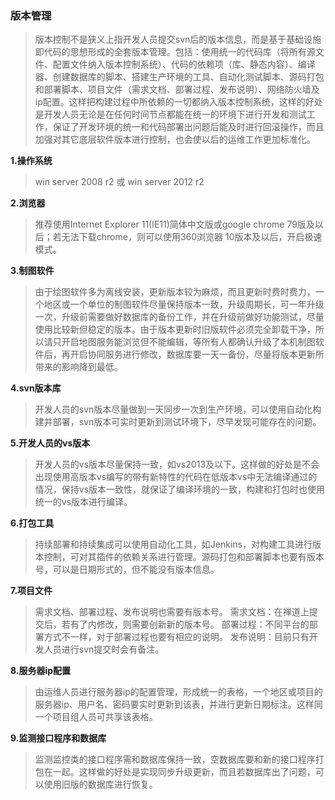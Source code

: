 ### 版本管理
> 版本控制不是狭义上指开发人员提交svn后的版本信息，而是基于基础设施即代码的思想形成的全套版本管理。包括：使用统一的代码库（将所有源文件、配置文件纳入版本控制系统）、代码的依赖项（库、静态内容）、编译器、创建数据库的脚本、搭建生产环境的工具、自动化测试脚本、源码打包和部署脚本、项目文件（需求文档、部署过程、发布说明）、网络防火墙及ip配置。这样把构建过程中所依赖的一切都纳入版本控制系统，这样的好处是开发人员无论是在任何时间节点都能在统一的环境下进行开发和测试工作，保证了开发环境的统一和代码部署出问题后能及时进行回滚操作，而且加强对其它底层软件版本进行控制，也会使以后的运维工作更加标准化。

**1.操作系统**

> win server 2008 r2 或 win server 2012 r2


**2.浏览器**

> 推荐使用Internet Explorer 11(IE11)简体中文版或google chrome 79版及以后；若无法下载chrome，则可以使用360浏览器 10版本及以后，开启极速模式。


**3.制图软件**

> 由于绘图软件多为离线安装，更新版本较为麻烦，而且更新时费时费力，一个地区或一个单位的制图软件尽量保持版本一致，升级周期长，可一年升级一次，升级前需要做好数据库的备份工作，并在升级前做好功能测试，尽量使用比较新但稳定的版本。由于版本更新时旧版软件必须完全卸载干净，所以请只开启地图服务能浏览但不能编辑，等所有人都确认升级了本机制图软件后，再开启协同服务进行修改，数据库要一天一备份，尽量将版本更新所带来的影响降到最低。


**4.svn版本库**

> 开发人员的svn版本尽量做到一天同步一次到生产环境，可以使用自动化构建并部署，svn版本可实时更新到测试环境下，尽早发现可能存在的问题。

**5.开发人员的vs版本**

> 开发人员的vs版本尽量保持一致，如vs2013及以下。这样做的好处是不会出现使用高版本vs编写的带有新特性的代码在低版本vs中无法编译通过的情况，保持vs版本一致性，就保证了编译环境的一致，构建和打包时也使用统一的vs版本进行编译。

**6.打包工具**

> 持续部署和持续集成可以使用自动化工具，如Jenkins，对构建工具进行版本控制，可对其插件的依赖关系进行管理。源码打包和部署脚本也要有版本号，可以是日期形式的，但不能没有版本信息。

**7.项目文件**

> 需求文档、部署过程、发布说明也需要有版本号。
> 需求文档：在禅道上提交后，若有了内修改，则需要创新新的版本号。
> 部署过程：不同平台的部署方式不一样，对于部署过程也要有相应的说明。
> 发布说明：目前只有开发人员进行svn提交时会有备注。

**8.服务器ip配置**

> 由运维人员进行服务器ip的配置管理，形成统一的表格，一个地区或项目的服务器ip、用户名、密码要实时更新到该表，并进行更新日期标注。这样同一个项目组人员可共享该表格。

**9.监测接口程序和数据库**

> 监测监控类的接口程序需和数据库保持一致，空数据库要和新的接口程序打包在一起。这样做的好处是实现同步升级更新，而且若数据库出了问题，可以使用旧版的数据库进行恢复。